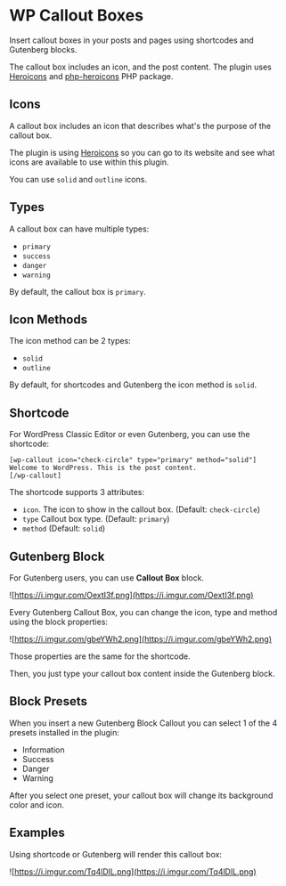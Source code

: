 # WP Callout Boxes

Insert callout boxes in your posts and pages using shortcodes and Gutenberg blocks.

The callout box includes an icon, and the post content. The plugin uses [Heroicons](https://heroicons.com) and  [php-heroicons](https://github.com/roelmagdaleno/php-heroicons) PHP package.

## Icons

A callout box includes an icon that describes what's the purpose of the callout box.

The plugin is using [Heroicons](https://heroicons.com) so you can go to its website and see what icons are available to use within this plugin.

You can use `solid` and `outline` icons.

## Types

A callout box can have multiple types:

- `primary`
- `success`
- `danger`
- `warning`

By default, the callout box is `primary`.

## Icon Methods

The icon method can be 2 types:

- `solid`
- `outline`

By default, for shortcodes and Gutenberg the icon method is `solid`.

## Shortcode

For WordPress Classic Editor or even Gutenberg, you can use the shortcode:

```
[wp-callout icon="check-circle" type="primary" method="solid"]
Welcome to WordPress. This is the post content.
[/wp-callout]
```

The shortcode supports 3 attributes:

- `icon`. The icon to show in the callout box. (Default: `check-circle`)
- `type` Callout box type. (Default: `primary`)
- `method` (Default: `solid`)

## Gutenberg Block

For Gutenberg users, you can use **Callout Box** block.

![https://i.imgur.com/OextI3f.png](https://i.imgur.com/OextI3f.png)

Every Gutenberg Callout Box, you can change the icon, type and method using the block properties:

![https://i.imgur.com/gbeYWh2.png](https://i.imgur.com/gbeYWh2.png)

Those properties are the same for the shortcode.

Then, you just type your callout box content inside the Gutenberg block.

## Block Presets

When you insert a new Gutenberg Block Callout you can select 1 of the 4 presets installed in the plugin:

- Information
- Success
- Danger
- Warning

After you select one preset, your callout box will change its background color and icon.

## Examples

Using shortcode or Gutenberg will render this callout box:

![https://i.imgur.com/Tq4lDlL.png](https://i.imgur.com/Tq4lDlL.png)
